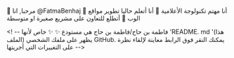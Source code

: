 👋 مرحبا, انا @FatmaBenhaj
 👀 أنا مهتم تكنولوجة الأعلامية 
 🌱 أنا أتعلم حاليا تطوير مواقع الوب 
 💞️ أتطلع للتعاون على مشريع صغيرة او متوسطة 
 
 
 <! --
 فاطمة بن حاج/فاطمة بن حاج هي مستودع ✨ ✨ خاص لأنها 'README. md '(هذا الملف) يظهر على ملفك الشخصي GitHub.
 يمكنك النقر فوق الرابط معاينة لإلقاء نظرة على التغييرات التي أجريتها
 -->
